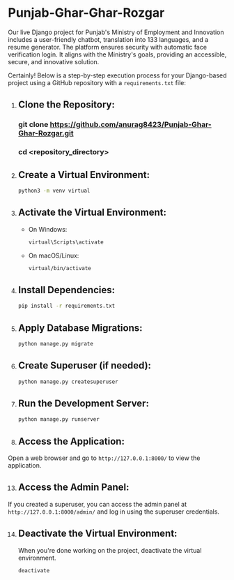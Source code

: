 # Punjab-Ghar-Ghar-Rozgar
Our live Django project for Punjab's Ministry of Employment and Innovation includes a user-friendly chatbot, translation into 133 languages, and a resume generator. The platform ensures security with automatic face verification login. It aligns with the Ministry's goals, providing an accessible, secure, and innovative solution.

Certainly! Below is a step-by-step execution process for your Django-based project using a GitHub repository with a `requirements.txt` file:

1. ## Clone the Repository:
   ### git clone https://github.com/anurag8423/Punjab-Ghar-Ghar-Rozgar.git
   ### cd <repository_directory>

2. ## Create a Virtual Environment:
   ```bash
   python3 -m venv virtual

4. ## Activate the Virtual Environment:
   - On Windows:
     ```bash
     virtual\Scripts\activate
     
   - On macOS/Linux:
     ```bash
     virtual/bin/activate

5. ## Install Dependencies:
   ```bash
   pip install -r requirements.txt

7. ## Apply Database Migrations:
   ```bash
   python manage.py migrate

9. ## Create Superuser (if needed):
   ```bash
   python manage.py createsuperuser

11. ## Run the Development Server:
    ```bash
    python manage.py runserver

12. ## Access the Application:
   Open a web browser and go to `http://127.0.0.1:8000/` to view the application.

13. ## Access the Admin Panel:
   If you created a superuser, you can access the admin panel at `http://127.0.0.1:8000/admin/` and log in using the superuser credentials.

14. ## Deactivate the Virtual Environment:
    When you're done working on the project, deactivate the virtual environment.
    ```bash
    deactivate
